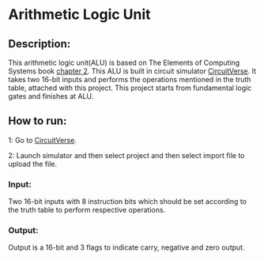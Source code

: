 # Arithmetic Logic Unit

## Description:
This arithmetic logic unit(ALU) is based on The Elements of Computing Systems book [chapter 2](https://www.nand2tetris.org/project02). This ALU is built in circuit simulator [CircuitVerse](https://circuitverse.org/). It takes two 16-bit inputs and performs the operations mentioned in the truth table, attached with this project. This project starts from fundamental logic gates and finishes at ALU.

## How to run:

1: Go to [CircuitVerse](https://circuitverse.org/)\.

2: Launch simulator and then select project and then select import file to upload the file.

### Input:
Two 16-bit inputs with 8 instruction bits which should be set according to the truth table to perform respective operations.

### Output:
Output is a 16-bit and 3 flags to indicate carry, negative and zero output.
